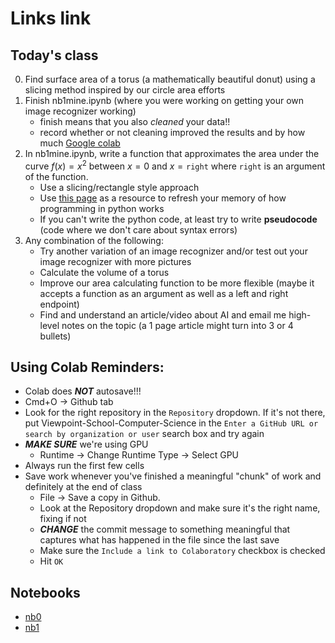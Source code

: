 # Links link


## Today's class
0. Find surface area of a torus (a mathematically beautiful donut) using a slicing method inspired by our circle area efforts
1. Finish nb1mine.ipynb (where you were working on getting your own image recognizer working)
    * finish means that you also *cleaned* your data!!
    * record whether or not cleaning improved the results and by how much
[Google colab](https://colab.research.google.com)
2. In nb1mine.ipynb, write a function that approximates the area under the curve $f(x)=x^2$ between $x=0$ and $x=\mathtt{right}$ where `right` is an argument of the function.
    * Use a slicing/rectangle style approach
    * Use [this page](https://learnxinyminutes.com/docs/python/) as a resource to refresh your memory of how programming in python works
    * If you can't write the python code, at least try to write **pseudocode** (code where we don't care about syntax errors)
3. Any combination of the following:
    * Try another variation of an image recognizer and/or test out your image recognizer with more pictures
    * Calculate the volume of a torus
    * Improve our area calculating function to be more flexible (maybe it accepts a function as an argument as well as a left and right endpoint)
    * Find and understand an article/video about AI and email me high-level notes on the topic (a 1 page article might turn into 3 or 4 bullets)

## Using Colab Reminders:
* Colab does ***NOT*** autosave!!!
* Cmd+O -> Github tab
* Look for the right repository in the `Repository` dropdown. If it's not there, put Viewpoint-School-Computer-Science in the `Enter a GitHub URL or search by organization or user` search box and try again
* ***MAKE SURE*** we're using GPU
    - Runtime -> Change Runtime Type -> Select GPU
* Always run the first few cells
* Save work whenever you've finished a meaningful "chunk" of work and definitely at the end of class
    - File -> Save a copy in Github.
    - Look at the Repository dropdown and make sure it's the right name, fixing if not
    - ***CHANGE*** the commit message to something meaningful that captures what has happened in the file since the last save
    - Make sure the `Include a link to Colaboratory` checkbox is checked
    - Hit `OK`

## Notebooks
* [nb0](https://classroom.github.com/a/33Mmonxf)
* [nb1](https://classroom.github.com/a/fBX28OVT)